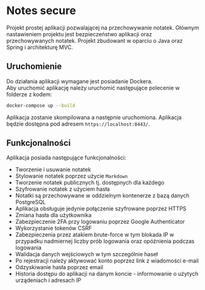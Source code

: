 # Notes secure
Projekt prostej aplikacji pozwalającej na przechowywanie notatek. 
Głównym nastawieniem projektu jest bezpieczeństwo aplikacji oraz przechowywanych notatek.
Projekt zbudowant w oparciu o Java oraz Spring i architekturę MVC.
## Uruchomienie
Do działania aplikacji wymagane jest posiadanie Dockera.  
Aby uruchomić aplikację należy uruchomić następujące polecenie w folderze z kodem:
```bash
docker-compose up --build
```
Aplikacja zostanie skompilowana a następnie uruchomiona.
Aplikacja będzie dostępna pod adresem `https://localhost:8443/`.
## Funkcjonalności
Aplikacja posiada następujące funkcjonalności:
- Tworzenie i usuwanie notatek
- Stylowanie notatek poprzez użycie `Markdown`
- Tworzenie notatek publicznych tj. dostępnych dla każdego
- Szyfrowanie notatek z użyciem hasła
- Notatki są przechowywane w oddzielnym kontenerze z bazą danych PostgreSQL
- Aplikacja obsługuje jedynie połączenie szyfrowane poprzez HTTPS
- Zmiana hasła dla użytkownika
- Zabezpieczenie 2FA przy logowaniu poprzez Google Authenticator
- Wykorzystanie tokenów CSRF
- Zabezpieczenia przez atakiem brute-force w tym blokada IP w przypadku nadmiernej liczby prób logowania oraz opóźnienia
podczas logowania
- Walidacja danych wejściowych w tym szczególnie haseł
- Po rejestracji należy aktywować konto poprzez link z wiadomości e-mail
- Odzyskiwanie hasła poprzez email
- Historia dostępu do aplikacji na danym koncie - informowanie o użytych urządeniach i adresach IP